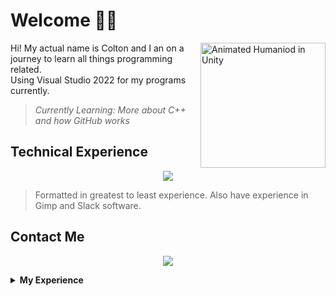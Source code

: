 # Welcome 👋🏻
<img align="right"  alt="Animated Humaniod in Unity" title="Animated Humaniod I made using Unity and Blender" src="https://user-images.githubusercontent.com/116427900/202845982-028143e0-a5fa-45de-9077-ba4b37653b40.gif" width = "200px">

Hi! My actual name is Colton and I an on a journey to learn all things programming related.<br>
Using Visual Studio 2022 for my programs currently.
> *Currently Learning: More about C++ and how GitHub works*

## Technical Experience
<p align="center">
  <a href="https://skillicons.dev">
    <img src="https://skillicons.dev/icons?i=visualstudio,cpp,cs,c,git,github,unity,blender,py,html,markdown,lua&perline=6" />
  </a>
</p>


> Formatted in greatest to least experience. Also have experience in Gimp and Slack software.

## Contact Me
<p align="center">
  <a href="https://skillicons.dev">
    <a href="https://www.linkedin.com/in/colton-higgins-a62b04227"><img src="https://skillicons.dev/icons?i=linkedin" />
  </a>
</p>
<details>
  <summary><b>My Experience</b></summary>
I started programming as a hobby in highschool using Unity and C# using Visual Studio. I eventually was able to take some web design and Python programming classes in highschool, allowing me to learn about HTML, JavaScript, Python, and Python's turtle graphics library.<br>
I continued using C# with Unity as a hobby entering college and took a C programming course, in where we mainly used C++. Since then, I've continued to use C# in Unity and have started to create personal projects in C++ to expand\display my knowledge.
</details>
  
<!---
Dead245/Dead245 is a ✨ special ✨ repository because its `README.md` (this file) appears on your GitHub profile.
You can click the Preview link to take a look at your changes.
--->
